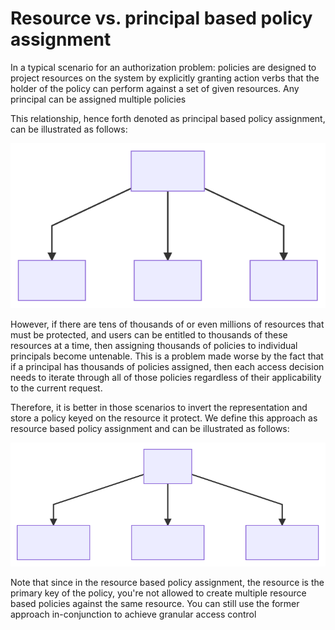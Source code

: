 # Resource vs. principal based policy assignment

In a typical scenario for an authorization problem: policies are designed to project resources on the system by explicitly granting action verbs that the holder of the policy can perform against a set of given resources. Any principal can be assigned multiple policies

This relationship, hence forth denoted as principal based policy assignment, can be illustrated as follows:

![](principal-policy-assignment.svg)

However, if there are tens of thousands of or even millions of resources that must be protected, and users can be entitled to thousands of these resources at a time, then assigning thousands of policies to individual principals become untenable. This is a problem made worse by the fact that if a principal has thousands of policies assigned, then each access decision needs to iterate through all of those policies regardless of their applicability to the current request. 

Therefore, it is better in those scenarios to invert the representation and store a policy keyed on the resource it protect. We define this approach as resource based policy assignment and can be illustrated as follows:

![](resource-policy-assignment.svg)

Note that since in the resource based policy assignment, the resource is the primary key of the policy, you're not allowed to create multiple resource based policies against the same resource. You can still use the former approach in-conjunction to achieve granular access control